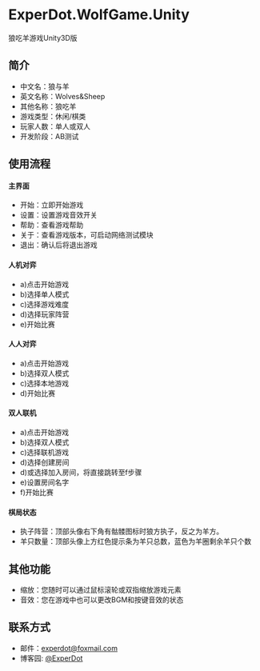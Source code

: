 # ExperDot.WolfGame.Unity
狼吃羊游戏Unity3D版

## 简介
- 中文名：狼与羊
- 英文名称：Wolves&Sheep
- 其他名称：狼吃羊
- 游戏类型：休闲/棋类
- 玩家人数：单人或双人
- 开发阶段：AB测试

## 使用流程
#### 主界面
- 开始：立即开始游戏
- 设置：设置游戏音效开关
- 帮助：查看游戏帮助
- 关于：查看游戏版本，可启动网络测试模块
- 退出：确认后将退出游戏

#### 人机对弈
- a)点击开始游戏
- b)选择单人模式
- c)选择游戏难度
- d)选择玩家阵营
- e)开始比赛

#### 人人对弈
- a)点击开始游戏
- b)选择双人模式
- c)选择本地游戏
- d)开始比赛
  
#### 双人联机
- a)点击开始游戏
- b)选择双人模式
- c)选择联机游戏
- d)选择创建房间
- d)或选择加入房间，将直接跳转至f步骤
- e)设置房间名字
- f)开始比赛
#### 棋局状态
- 执子阵营：顶部头像右下角有骷髅图标时狼方执子，反之为羊方。
- 羊只数量：顶部头像上方红色提示条为羊只总数，蓝色为羊圈剩余羊只个数
  
## 其他功能
- 缩放：您随时可以通过鼠标滚轮或双指缩放游戏元素
- 音效：您在游戏中也可以更改BGM和按键音效的状态

## 联系方式
* 邮件：experdot@foxmail.com
* 博客园: [@ExperDot](http://www.cnblogs.com/experdot/)
